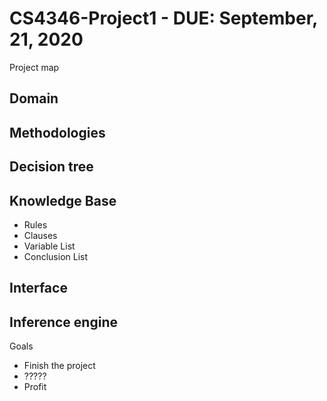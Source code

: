 # CS4346-Project1 - DUE: September, 21, 2020
Project map
## Domain

## Methodologies

## Decision tree

## Knowledge Base
  * Rules
  * Clauses
  * Variable List
  * Conclusion List

## Interface

## Inference engine

Goals
  - Finish the project
  - ?????
  - Profit
